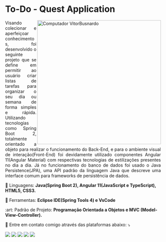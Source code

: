 # To-Do - Quest Application

<img src="https://raw.githubusercontent.com/MicaelliMedeiros/micaellimedeiros/master/image/computer-illustration.png" min-width="400px" max-width="400px" width="400px" align="right" alt="Computador VitorBusnardo">

<p align="justify"> 
  Visando colecionar e aperfeiçoar conhecimentos, foi desenvolvido o seguinte projeto que se define em permitir ao usuário criar listas de tarefas para organizar o seu dia ou semana de forma simples e rápida. Utilizando tecnologias como Spring Boot 2, totalmente orientado a objeto para realizar o funcionamento do Back-End, e para o ambiente visual de interação(Front-End) foi devidamente utilizado componentes Angular 11(Angular Material) com respectivas tecnologias de estilizações presentes no dia a dia. Já no funcionamento do banco de dados foi usado o Java Persistence(JPA), uma API padrão da linguagem Java que descreve uma interface comum para frameworks de persistência de dados.

</p>

<p align="left">
  🦄 Linguagens: <strong>Java(Spring Boot 2), Angular 11(JavaScript e TypeScript), HTML5, CSS3.</strong>
</p>

<p align="left">
  💼 Ferramentas: <strong>Eclipse IDE(Spring Tools 4) e VsCode </strong>
</p>

<p align="left">
  :art: Padrão de Projeto: <strong>Programação Orientada a Objetos e MVC (Model-View-Controller). </strong>
</p>

<p align="justify">
  💌 Entre em contato comigo através das plataformas abaixo: ⤵️
</p>

<p align="left">
  <a href="https://mail.google.com/mail/u/busnardovitor@gmail.com" alt="Gmail">
  <img src="https://img.shields.io/badge/-Gmail-FF0000?style=flat-square&labelColor=FF0000&logo=gmail&logoColor=white&link=LINK-DO-SEU-EMAIL" /></a>

  <a href="https://www.linkedin.com/in/vitor-busnardo-3a53711b6/" alt="Linkedin">
  <img src="https://img.shields.io/badge/-Linkedin-0e76a8?style=flat-square&logo=Linkedin&logoColor=white&link=LINK-DO-SEU-LINKEDIN" /></a>

  <a href="https://api.whatsapp.com/send?phone=55179818&text=Ol%C3%A1%20Vitor!" alt="WhatsApp">
  <img src="https://img.shields.io/badge/-WhatsApp-25d366?style=flat-square&labelColor=25d366&logo=whatsapp&logoColor=white&link="/></a>

  <a href="#" alt="Facebook">
  <img src="https://img.shields.io/badge/-Facebook-3b5998?style=flat-square&labelColor=3b5998&logo=facebook&logoColor=white&link=LINK-DO-SEU-FACEBOOK"/></a>

  <a href="https://www.instagram.com/invites/contact/?i=56dnb6gtwvus&utm_content=4dgr2u5" alt="Instagram">
  <img src="https://img.shields.io/badge/-Instagram-DF0174?style=flat-square&labelColor=DF0174&logo=instagram&logoColor=white&link=LINK-DO-SEU-INSTAGRAM"/></a>
</p>  

